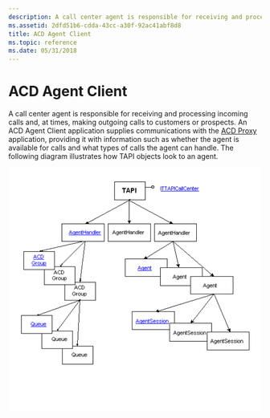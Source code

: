 ```yaml
---
description: A call center agent is responsible for receiving and processing incoming calls and, at times, making outgoing calls to customers or prospects.
ms.assetid: 2dfd51b6-cdda-43cc-a30f-92ac41abf8d8
title: ACD Agent Client
ms.topic: reference
ms.date: 05/31/2018
---
```


# ACD Agent Client

A call center agent is responsible for receiving and processing incoming calls and, at times, making outgoing calls to customers or prospects. An ACD Agent Client application supplies communications with the [ACD Proxy](acd-proxy.md) application, providing it with information such as whether the agent is available for calls and what types of calls the agent can handle. The following diagram illustrates how TAPI objects look to an agent.

![tapi and call center agents](images/cc-agvw.png)

 

 



